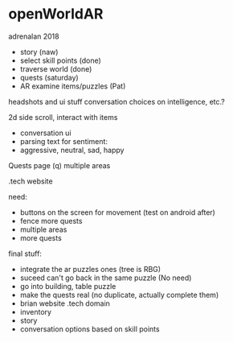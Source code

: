 # openWorldAR
adrenalan 2018 

- story (naw)
- select skill points (done)
- traverse world (done)
- quests (saturday)
- AR examine items/puzzles (Pat)

headshots and ui stuff
conversation choices on intelligence, etc.?

2d side scroll, interact with items

- conversation ui 
- parsing text for sentiment:
- aggressive, neutral, sad, happy

Quests page (q)
multiple areas

.tech website

need:
- buttons on the screen for movement (test on android after)
- fence more quests
- multiple areas
- more quests

final stuff:
- integrate the ar puzzles ones (tree is RBG)
- suceed can't go back in the same puzzle (No need)
- go into building, table puzzle
- make the quests real (no duplicate, actually complete them)
- brian website .tech domain
- inventory
- story
- conversation options based on skill points

